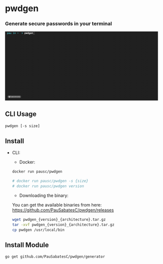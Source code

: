 # pwdgen 
### Generate secure passwords in your terminal

![gif](./example.gif)

## CLI Usage

```sh
pwdgen [-s size]
```

## Install

- CLI:
  - Docker:
  ```sh
  docker run pausc/pwdgen
  ```

  ```sh
  # docker run pausc/pwdgen -s {size}
  # docker run pausc/pwdgen version
  ```

  - Downloading the binary:

  You can get the available binaries from here: https://github.com/PauSabatesC/pwdgen/releases
  ```sh
  wget pwdgen_{version}_{architecture}.tar.gz
  tar -xvf pwdgen_{version}_{architecture}.tar.gz
  cp pwdgen /usr/local/bin
  ```

## Install Module

```sh
go get github.com/PauSabatesC/pwdgen/generator
```


